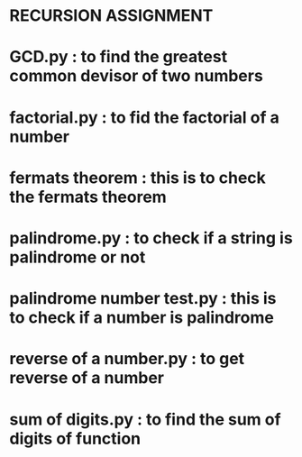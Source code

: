 # RECURSION ASSIGNMENT
# GCD.py : to find the greatest common devisor of two numbers
# factorial.py : to fid the factorial of a number
# fermats theorem : this is to check the fermats theorem 
# palindrome.py : to check if a string is palindrome or not
# palindrome number test.py : this is to check if a number is palindrome
# reverse of a number.py : to get reverse of a number
# sum of digits.py : to find the sum of digits of function
